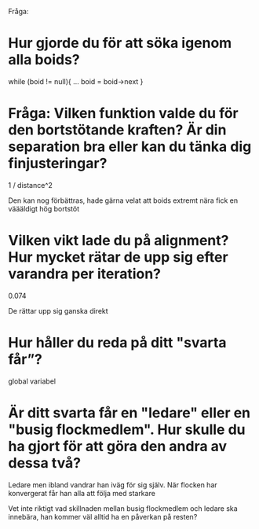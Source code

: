 Fråga:

# Hur gjorde du för att söka igenom alla boids?

while (boid != null){
    ...
    boid = boid->next
}

# Fråga: Vilken funktion valde du för den bortstötande kraften? Är din separation bra eller kan du tänka dig finjusteringar?

1 / distance^2

Den kan nog förbättras, hade gärna velat att boids extremt nära fick en väääldigt hög bortstöt

# Vilken vikt lade du på alignment? Hur mycket rätar de upp sig efter varandra per iteration?

0.074

De rättar upp sig ganska direkt

# Hur håller du reda på ditt "svarta får”?

global variabel

# Är ditt svarta får en "ledare" eller en "busig flockmedlem". Hur skulle du ha gjort för att göra den andra av dessa två?

Ledare men ibland vandrar han iväg för sig själv. När flocken har konvergerat får han alla att följa med starkare

Vet inte riktigt vad skillnaden mellan busig flockmedlem och ledare ska innebära, han kommer väl alltid ha en påverkan på resten?
